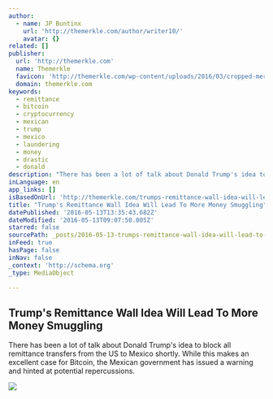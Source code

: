 ```yaml
---
author:
  - name: JP Buntinx
    url: 'http://themerkle.com/author/writer10/'
    avatar: {}
related: []
publisher:
  url: 'http://themerkle.com'
  name: Themerkle
  favicon: 'http://themerkle.com/wp-content/uploads/2016/03/cropped-merkle-white-1-192x192.png'
  domain: themerkle.com
keywords:
  - remittance
  - bitcoin
  - cryptocurrency
  - mexican
  - trump
  - mexico
  - laundering
  - money
  - drastic
  - donald
description: "There has been a lot of talk about Donald Trump's idea to block all remittance transfers from the US to Mexico shortly. While this makes an excellent case for Bitcoin, the Mexican government has issued a warning and hinted at potential repercussions."
inLanguage: en
app_links: []
isBasedOnUrl: 'http://themerkle.com/trumps-remittance-wall-idea-will-lead-to-more-money-smuggling/'
title: "Trump's Remittance Wall Idea Will Lead To More Money Smuggling"
datePublished: '2016-05-13T13:35:43.682Z'
dateModified: '2016-05-13T09:07:50.005Z'
starred: false
sourcePath: _posts/2016-05-13-trumps-remittance-wall-idea-will-lead-to-more-money-smuggli.md
inFeed: true
hasPage: false
inNav: false
_context: 'http://schema.org'
_type: MediaObject

---
```

<article style=""><h1>Trump's Remittance Wall Idea Will Lead To More Money Smuggling</h1><p>There has been a lot of talk about Donald Trump's idea to block all remittance transfers from the US to Mexico shortly. While this makes an excellent case for Bitcoin, the Mexican government has issued a warning and hinted at potential repercussions.</p><img src="http://themerkle.com/wp-content/uploads/2016/05/shutterstock_354775595.jpg" /></article>